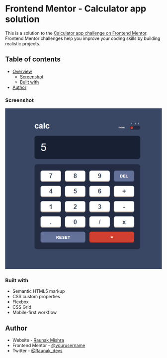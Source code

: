 # Frontend Mentor - Calculator app solution

This is a solution to the [Calculator app challenge on Frontend Mentor](https://www.frontendmentor.io/challenges/calculator-app-9lteq5N29). Frontend Mentor challenges help you improve your coding skills by building realistic projects. 

## Table of contents

- [Overview](#overview)
  - [Screenshot](#screenshot)
  - [Built with](#built-with)
- [Author](#author)


### Screenshot

![](./images/Annotation%202023-06-12%20181059.png)



### Built with

- Semantic HTML5 markup
- CSS custom properties
- Flexbox
- CSS Grid
- Mobile-first workflow


## Author

- Website - [Raunak Mishra](https://www.github.com/raunak-mshraa/)
- Frontend Mentor - [@yourusername](https://www.frontendmentor.io/profile/yourusername)
- Twitter - [@Raunak_devs](https://www.twitter.com/Raunak_devs)

